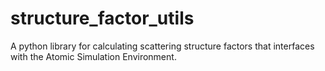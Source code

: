 # structure_factor_utils
A python library for calculating scattering structure factors that interfaces with the Atomic Simulation Environment.
